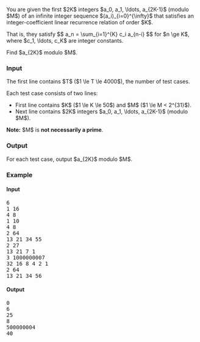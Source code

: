 <link rel="stylesheet" href="https://cdnjs.cloudflare.com/ajax/libs/KaTeX/0.7.1/katex.min.css" integrity="sha384-wITovz90syo1dJWVh32uuETPVEtGigN07tkttEqPv+uR2SE/mbQcG7ATL28aI9H0" crossorigin="anonymous">
<script src="https://cdnjs.cloudflare.com/ajax/libs/KaTeX/0.7.1/katex.min.js" integrity="sha384-/y1Nn9+QQAipbNQWU65krzJralCnuOasHncUFXGkdwntGeSvQicrYkiUBwsgUqc1" crossorigin="anonymous"></script>
<script src="https://cdnjs.cloudflare.com/ajax/libs/KaTeX/0.7.1/contrib/auto-render.min.js"></script>
<script>// <![CDATA[
document.addEventListener("DOMContentLoaded", function(){
  renderMathInElement(
    document.body,{
      delimiters: [
        {left: "$$", right: "$$", display: true},
        {left: "$", right: "$", display: false}]})});
// ]]></script>
<p>You are given the first $2K$ integers $a_0, a_1, \ldots, a_{2K-1}$ (modulo $M$) of an infinite integer sequence $(a_i)_{i=0}^{\infty}$ that satisfies an integer-coefficient linear recurrence relation of order $K$.</p>
<p>That is, they satisfy $$   a_n = \sum_{i=1}^{K} c_i a_{n-i} $$ for $n \ge K$, where $c_1, \ldots, c_K$ are integer constants.</p>
<p>Find $a_{2K}$ modulo $M$.</p>
<h3>Input</h3>
<p>The first line contains $T$ ($1 \le T \le 4000$), the number of test cases.</p>
<p>Each test case consists of two lines:</p>
<ul>
<li>First line contains $K$ ($1 \le K \le 50$) and $M$ ($1 \le M &lt; 2^{31}$).</li>
<li>Next line contains $2K$ integers $a_0, a_1, \ldots, a_{2K-1}$ (modulo $M$).</li>
</ul>
<p><strong>Note:</strong> $M$ is <strong>not necessarily a prime</strong>.</p>
<h3>Output</h3>
<p>For each test case, output $a_{2K}$ modulo $M$.</p>
<h3>Example</h3>
<h4>Input</h4>
<pre>6
1 16
4 8
1 10
4 8
2 64
13 21 34 55
2 27
13 21 7 1
3 1000000007
32 16 8 4 2 1
2 64
13 21 34 56</pre>
<h4>Output</h4>
<pre>0
6
25
8
500000004
40</pre>